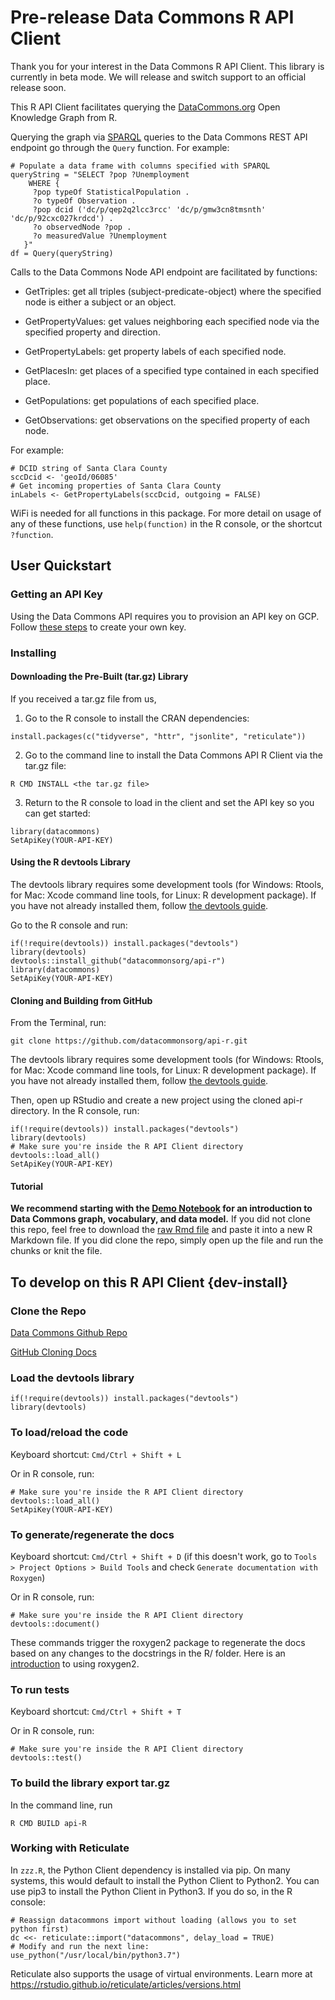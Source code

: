 # Pre-release Data Commons R API Client
Thank you for your interest in the Data Commons R API Client. This library is currently in beta mode. We will release and switch support to an official release soon.

This R API Client facilitates querying the [DataCommons.org](https://datacommons.org)
Open Knowledge Graph from R.

Querying the graph via [SPARQL](https://en.wikipedia.org/wiki/SPARQL)
queries to the Data Commons REST API endpoint go through the `Query` function. For example:

```
# Populate a data frame with columns specified with SPARQL
queryString = "SELECT ?pop ?Unemployment
    WHERE {
     ?pop typeOf StatisticalPopulation .
     ?o typeOf Observation .
     ?pop dcid ('dc/p/qep2q2lcc3rcc' 'dc/p/gmw3cn8tmsnth' 'dc/p/92cxc027krdcd') .
     ?o observedNode ?pop .
     ?o measuredValue ?Unemployment
   }"
df = Query(queryString)
```

Calls to the Data Commons Node API endpoint are facilitated by functions:

- GetTriples: get all triples (subject-predicate-object) where the specified node is
  either a subject or an object.
  
- GetPropertyValues: get values neighboring each specified node via the specified
  property and direction.
  
- GetPropertyLabels: get property labels of each specified node.

- GetPlacesIn: get places of a specified type contained in each specified place.

- GetPopulations: get populations of each specified place.

- GetObservations: get observations on the specified property of each node.

For example:
```
# DCID string of Santa Clara County
sccDcid <- 'geoId/06085'
# Get incoming properties of Santa Clara County
inLabels <- GetPropertyLabels(sccDcid, outgoing = FALSE)
```

WiFi is needed for all functions in this package. For more detail on usage of any of these functions, use `help(function)` in the R console, or the shortcut `?function`.


## User Quickstart

### Getting an API Key
Using the Data Commons API requires you to provision an API key on GCP. Follow 
[these steps](https://datacommons.readthedocs.io/en/latest/started.html#creating-an-api-key)
to create your own key.

### Installing

#### Downloading the Pre-Built (tar.gz) Library

If you received a tar.gz file from us,

1. Go to the R console to install the CRAN dependencies:
```
install.packages(c("tidyverse", "httr", "jsonlite", "reticulate"))
```

2. Go to the command line to install the Data Commons API R Client via the tar.gz file:

```
R CMD INSTALL <the tar.gz file>
```

3. Return to the R console to load in the client and set the API key so you can get started:
```
library(datacommons)
SetApiKey(YOUR-API-KEY)
```

#### Using the R devtools Library

The devtools library requires some development tools (for Windows: Rtools, for Mac: Xcode command line tools, for Linux: R development package). If you have not already installed them, follow [the devtools guide](https://www.rstudio.com/products/rpackages/devtools/).

Go to the R console and run:

```
if(!require(devtools)) install.packages("devtools")
library(devtools)
devtools::install_github("datacommonsorg/api-r")
library(datacommons)
SetApiKey(YOUR-API-KEY)
```

#### Cloning and Building from GitHub

From the Terminal, run:

```
git clone https://github.com/datacommonsorg/api-r.git
```

The devtools library requires some development tools (for Windows: Rtools, for Mac: Xcode command line tools, for Linux: R development package). If you have not already installed them, follow [the devtools guide](https://www.rstudio.com/products/rpackages/devtools/).

Then, open up RStudio and create a new project using the cloned api-r directory.
In the R console, run:

```
if(!require(devtools)) install.packages("devtools")
library(devtools)
# Make sure you're inside the R API Client directory
devtools::load_all()
SetApiKey(YOUR-API-KEY)
```

#### Tutorial
**We recommend starting with the [Demo Notebook](demo-notebook.Rmd) for an
introduction to Data Commons graph, vocabulary, and data model.**
If you did not clone this repo, feel free to download the
[raw Rmd file](https://raw.githubusercontent.com/datacommonsorg/api-r/master/demo-notebook.Rmd) and paste it into a new R Markdown file. If you did clone the repo, simply open up the file and run the chunks or knit the file.

## To develop on this R API Client {dev-install}

### Clone the Repo

[Data Commons Github Repo](https://github.com/datacommonsorg/api-r)

[GitHub Cloning Docs](https://help.github.com/en/articles/cloning-a-repository)

### Load the devtools library
```
if(!require(devtools)) install.packages("devtools")
library(devtools)
```

### To load/reload the code
Keyboard shortcut: `Cmd/Ctrl + Shift + L`

Or in R console, run:
```
# Make sure you're inside the R API Client directory
devtools::load_all()
SetApiKey(YOUR-API-KEY)
```

### To generate/regenerate the docs
Keyboard shortcut: `Cmd/Ctrl + Shift + D` (if this doesn't work, go to
`Tools > Project Options > Build Tools`
and check `Generate documentation with Roxygen`)

Or in R console, run:
```
# Make sure you're inside the R API Client directory
devtools::document()
```

These commands trigger the roxygen2 package to regenerate the docs based on
any changes to the docstrings in the R/ folder. Here is an
[introduction](https://cran.r-project.org/web/packages/roxygen2/vignettes/roxygen2.html)
to using roxygen2.

### To run tests
Keyboard shortcut: `Cmd/Ctrl + Shift + T`

Or in R console, run:
```
# Make sure you're inside the R API Client directory
devtools::test()
```

### To build the library export tar.gz

In the command line, run

```
R CMD BUILD api-R
```

### Working with Reticulate

In `zzz.R`, the Python Client dependency is installed via pip. On many systems,
this would default to install the Python Client to Python2. You can use pip3 to
install the Python Client in Python3. If you do so, in the R console:
```
# Reassign datacommons import without loading (allows you to set python first)
dc <<- reticulate::import("datacommons", delay_load = TRUE)
# Modify and run the next line:
use_python("/usr/local/bin/python3.7")
```
Reticulate also supports the usage of virtual environments. Learn more at https://rstudio.github.io/reticulate/articles/versions.html
